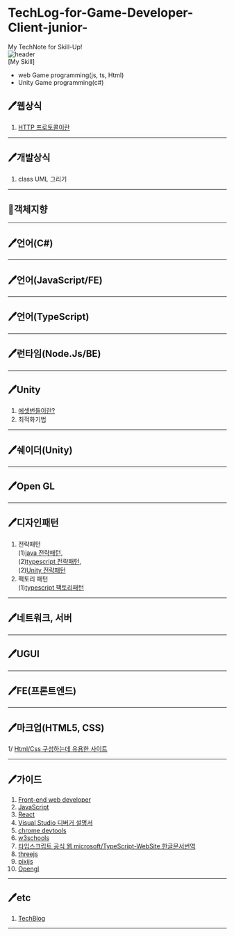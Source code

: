 # TechLog-for-Game-Developer-Client-junior-
My TechNote for Skill-Up!   
![header](https://capsule-render.vercel.app/api?type=Rect&color=b42ace2e&height=150&section=header&text=Tech%20Log%20for%20Game%20Client%20Developer(junior)🙂&fontSize=25&fontColor=a245b4)   
[My Skill]
- web Game programming(js, ts, Html)   
- Unity Game programming(c#)   

## 🖊웹상식   
1. [HTTP 프로토콜이란](https://joshua1988.github.io/web-development/http-part1/)   
***
## 🖊개발상식
1. class UML 그리기   
***
## 🐇객체지향
***
## 🖊언어(C#)
***
## 🖊언어(JavaScript/FE)
***
## 🖊언어(TypeScript)
***
## 🖊런타임(Node.Js/BE)
***
## 🖊Unity   
1. [에셋번들이란?](https://itmining.tistory.com/54)   
2. 최적화기법   
***
## 🖊쉐이더(Unity)
***
## 🖊Open GL
***
## 🖊디자인패턴   
1. 전략패턴   
  (1)[java 전략패턴](https://victorydntmd.tistory.com/292?category=719467),    
  (2)[typescript 전략패턴](https://rainbowcode.tistory.com/308),   
  (2)[Unity 전략패턴](https://bbokkie-recipe.github.io/unitydesignpattern/StrategyPatternInUnity/)   
2. 팩토리 패턴   
  (1)[typescript 팩토리패턴](https://rainbowcode.tistory.com/345)   
***
## 🖊네트워크, 서버
***
## 🖊UGUI
***
## 🖊FE(프론트엔드)
***
## 🖊마크업(HTML5, CSS)
1/ [Html/Css 구성하는데 유용한 사이트](https://rainbowcode.tistory.com/306)
***
## 🖊가이드
1. [Front-end web developer](https://developer.mozilla.org/ko/docs/Learn/Front-end_web_developer)   
2. [JavaScript](https://developer.mozilla.org/ko/docs/Web/JavaScript)
3. [React](https://ko.reactjs.org/)   
4. [Visual Studio 디버거 설명서](https://docs.microsoft.com/ko-kr/visualstudio/debugger/?view=vs-2022)   
5. [chrome devtools](https://developer.chrome.com/docs/devtools/open/)   
6. [w3schools](https://www.w3schools.com/howto/howto_js_sidenav.asp)
7. [타입스크립트 공식 웹 microsoft/TypeScript-WebSite 한글문서번역](https://typescript-kr.github.io/)   
8. [threejs](https://threejs.org/)   
9. [pixijs](https://pixijs.com/)   
10. [Opengl](https://www.opengl.org/)   
***
## 🖊etc   
1. [TechBlog](https://github.com/Bbokkie-recipe/TechLog-for-Game-Developer-Client-junior-/blob/main/TechBlogs.md)

 
***
